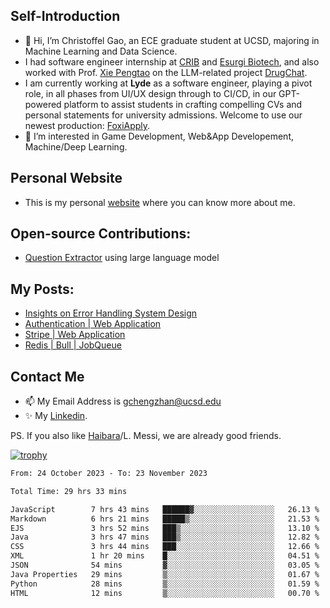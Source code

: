 ## Self-Introduction
- 👋 Hi, I’m Christoffel Gao, an ECE graduate student at UCSD, majoring in Machine Learning and Data Science.
- I had software engineer internship at [CRIB](https://www.linkedin.com/company/trycrib/) and [Esurgi Biotech](https://myesurgi.com/), and also worked with Prof. [Xie Pengtao](https://pengtaoxie.github.io/) on the LLM-related project [DrugChat](https://github.com/UCSD-AI4H/drugchat).
- I am currently working at **Lyde** as a software engineer, playing a pivot role, in all phases from UI/UX design through to CI/CD, in our GPT-powered platform to assist students in crafting compelling CVs and personal statements for university admissions. Welcome to use our newest production: [FoxiApply](https://lyde.io).
- 👀 I’m interested in Game Development, Web&App Developement, Machine/Deep Learning.

## Personal Website
-  This is my personal [website](https://gaochengzhan.netlify.app/) where you can know more about me.

## Open-source Contributions:
- [Question Extractor](https://github.com/nestordemeure/question_extractor) using large language model

## My Posts:
- [Insights on Error Handling System Design](https://gaochengzhan.netlify.app/post/error-handling/)
- [Authentication | Web Application](https://gaochengzhan.netlify.app/post/authentication/)
- [Stripe | Web Application](https://gaochengzhan.netlify.app/post/stripe/)
- [Redis | Bull | JobQueue](https://gaochengzhan.netlify.app/post/job-queue/)

## Contact Me
- 📫 My Email Address is gchengzhan@ucsd.edu
- ✨ My [Linkedin](https://www.linkedin.com/in/chengzhan-christoffel-gao/).

PS. If you also like [Haibara](https://www.detectiveconanworld.com/wiki/Ai_Haibara)/L. Messi, we are already good friends.

[![trophy](https://github-profile-trophy.vercel.app/?username=gaochengzhan&theme=flat&row=1&margin-w=12)](https://github.com/ryo-ma/github-profile-trophy)

<!--START_SECTION:waka-->

```txt
From: 24 October 2023 - To: 23 November 2023

Total Time: 29 hrs 33 mins

JavaScript        7 hrs 43 mins   ██████▓░░░░░░░░░░░░░░░░░░   26.13 %
Markdown          6 hrs 21 mins   █████▒░░░░░░░░░░░░░░░░░░░   21.53 %
EJS               3 hrs 52 mins   ███▒░░░░░░░░░░░░░░░░░░░░░   13.10 %
Java              3 hrs 47 mins   ███▒░░░░░░░░░░░░░░░░░░░░░   12.82 %
CSS               3 hrs 44 mins   ███░░░░░░░░░░░░░░░░░░░░░░   12.66 %
XML               1 hr 20 mins    █░░░░░░░░░░░░░░░░░░░░░░░░   04.51 %
JSON              54 mins         ▓░░░░░░░░░░░░░░░░░░░░░░░░   03.05 %
Java Properties   29 mins         ▒░░░░░░░░░░░░░░░░░░░░░░░░   01.67 %
Python            28 mins         ▒░░░░░░░░░░░░░░░░░░░░░░░░   01.59 %
HTML              12 mins         ▒░░░░░░░░░░░░░░░░░░░░░░░░   00.70 %
```

<!--END_SECTION:waka-->

<!---
gaochengzhan/gaochengzhan is a ✨ special ✨ repository because its `README.md` (this file) appears on your GitHub profile.
You can click the Preview link to take a look at your changes.
--->
